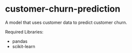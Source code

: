 # customer-churn-prediction

A model that uses customer data to predict customer churn.

Required Libraries:
- pandas
- scikit-learn